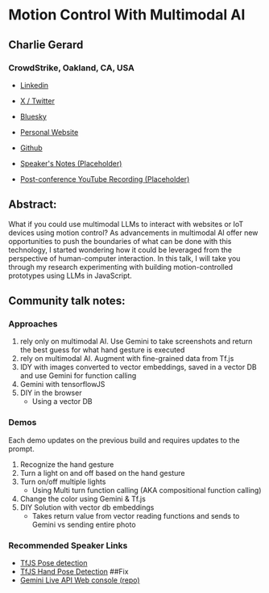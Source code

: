 # Motion Control With Multimodal AI 

## Charlie Gerard
### CrowdStrike, Oakland, CA, USA 
- [Linkedin](https://www.linkedin.com/in/charliegerard/) 

- [X / Twitter](https://x.com/devdevcharlie) 

- [Bluesky](https://bsky.app/profile/devdevcharlie.com) 
- [Personal Website](https://charliegerard.dev)

- [Github](https://github.com/charliegerard) 

- [Speaker's Notes (Placeholder)]()
- [Post-conference YouTube Recording (Placeholder)]()
## Abstract: 

What if you could use multimodal LLMs to interact with websites or IoT devices using motion control? As advancements in multimodal AI offer new opportunities to push the boundaries of what can be done with this technology, I started wondering how it could be leveraged from the perspective of human-computer interaction. In this talk, I will take you through my research experimenting with building motion-controlled prototypes using LLMs in JavaScript.
## Community talk notes: 

### Approaches
1. rely only on multimodal AI. Use Gemini to take screenshots and return the best guess for what hand gesture is executed
2. rely on multimodal AI. Augment with fine-grained data from Tf.js
3. IDY with images converted to vector embeddings, saved in a vector DB and use Gemini for function calling
4. Gemini with tensorflowJS
5. DIY in the browser
    - Using a vector DB

### Demos
Each demo updates on the previous build and requires updates to the prompt.
1. Recognize the hand gesture
2. Turn a light on and off based on the hand gesture
3. Turn on/off multiple lights
   - Using Multi turn function calling (AKA compositional function calling)
4. Change the color using Gemini & Tf.js
5. DIY Solution with vector db embeddings
   - Takes return value from vector reading functions and sends to Gemini vs sending entire photo

### Recommended Speaker Links
- [TfJS Pose detection](https://github.com/tensorflow/tfjs-models/tree/master/pose-detection)
- [TfJS Hand Pose Detection](https://github.com/tensorflow/tfjs-models/tree/master/) ##Fix
- [Gemini Live API Web console (repo)](https://github.com/google-gemini/live-api-web-console)